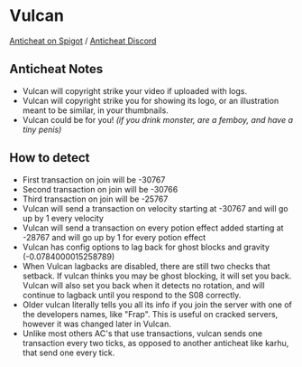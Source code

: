 # Vulcan
[Anticheat on Spigot](https://www.spigotmc.org/resources/vulcan-anti-cheat-advanced-cheat-detection-1-7-1-19-2.83626/)
/ [Anticheat Discord](https://discord.gg/SCNuwUG)
## Anticheat Notes
- Vulcan will copyright strike your video if uploaded with logs.
- Vulcan will copyright strike you for showing its logo, or an illustration meant to be similar, in your thumbnails.
- Vulcan could be for you! *(if you drink monster, are a femboy, and have a tiny penis)*

## How to detect
- First transaction on join will be -30767
- Second transaction on join will be -30766
- Third transaction on join will be -25767
- Vulcan will send a transaction on velocity starting at -30767 and will go up by 1 every velocity
- Vulcan will send a transaction on every potion effect added starting at -28767 and will go up by 1 for every potion effect
- Vulcan has config options to lag back for ghost blocks and gravity (-0.0784000015258789)
- When Vulcan lagbacks are disabled, there are still two checks that setback. If vulcan thinks you may be ghost blocking, it will set you back. Vulcan will also set you back when it detects no rotation, and will continue to lagback until you respond to the S08 correctly.
- Older vulcan literally tells you all its info if you join the server with one of the developers names, like "Frap". This is useful on cracked servers, however it was changed later in Vulcan.
- Unlike most others AC's that use transactions, vulcan sends one transaction every two ticks, as opposed to another anticheat like karhu, that send one every tick.
